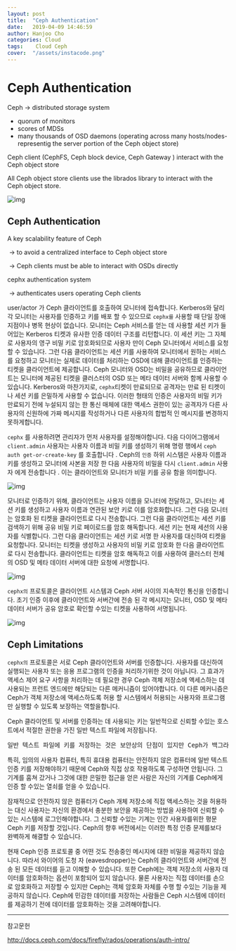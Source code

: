 ```yaml
---
layout: post
title:  "Ceph Authentication"
date:   2019-04-09 14:46:59
author: Hanjoo Cho
categories: Cloud
tags:    Cloud Ceph
cover:  "/assets/instacode.png"
---
```


# Ceph Authentication



Ceph -> distributed storage system

   - quorum of monitors
   - scores of MDSs
   - many thousands of OSD daemons (operating across many hosts/nodes-representig the server portion of the Ceph object store)



Ceph client (CephFS, Ceph block device, Ceph Gateway ) interact with the Ceph object store

All Ceph object store clients use the librados library to interact with the Ceph object store.



![img](http://docs.ceph.com/docs/firefly/_images/ditaa-d4b739f8889e03e5d72abddb26ce74425e540539.png)





## Ceph Authentication



A key scalability feature of Ceph 

​	-> to avoid a centralized interface to Ceph object store

​		-> Ceph clients must be able to interact with OSDs directly


cephx authentication system

​	-> authenticates users operating Ceph clients



user/actor 가 Ceph 클라이언트를 호출하여 모니터에 접속합니다. Kerberos와 달리 각 모니터는 사용자를 인증하고 키를 배포 할 수 있으므로 `cephx를` 사용할 때 단일 장애 지점이나 병목 현상이 없습니다. 모니터는 Ceph 서비스를 얻는 데 사용할 세션 키가 들어있는 Kerberos 티켓과 유사한 인증 데이터 구조를 리턴합니다. 이 세션 키는 그 자체로 사용자의 영구 비밀 키로 암호화되므로 사용자 만이 Ceph 모니터에서 서비스를 요청할 수 있습니다.
그런 다음 클라이언트는 세션 키를 사용하여 모니터에서 원하는 서비스를 요청하고 모니터는 실제로 데이터를 처리하는 OSD에 대해 클라이언트를 인증하는 티켓을 클라이언트에 제공합니다. Ceph 모니터와 OSD는 비밀을 공유하므로 클라이언트는 모니터에 제공된 티켓을 클러스터의 OSD 또는 메타 데이터 서버와 함께 사용할 수 있습니다. Kerberos와 마찬가지로, `cephx`티켓이 만료되므로 공격자는 만료 된 티켓이나 세션 키를 은밀하게 사용할 수 없습니다. 이러한 형태의 인증은 사용자의 비밀 키가 만료되기 전에 누설되지 않는 한 통신 매체에 대한 액세스 권한이 있는 공격자가 다른 사용자의 신원하에 가짜 메시지를 작성하거나 다른 사용자의 합법적 인 메시지를 변경하지 못하게합니다.

`cephx` 를 사용하려면 관리자가 먼저 사용자를 설정해야합니다. 다음 다이어그램에서 `client.admin` 사용자는 사용자 이름과 비밀 키를 생성하기 위해 명령 행에서 `ceph auth get-or-create-key` 를 호출합니다 . Ceph의 `인증` 하위 시스템은 사용자 이름과 키를 생성하고 모니터에 사본을 저장 한 다음 사용자의 비밀을 다시 `client.admin` 사용자 에게 전송합니다 . 이는 클라이언트와 모니터가 비밀 키를 공유 함을 의미합니다.



![img](http://docs.ceph.com/docs/firefly/_images/ditaa-6b1dafb6d8f177ab2beb3325857f1e98e4593ec6.png)



모니터로 인증하기 위해, 클라이언트는 사용자 이름을 모니터에 전달하고, 모니터는 세션 키를 생성하고 사용자 이름과 연관된 보안 키로 이를 암호화합니다. 그런 다음 모니터는 암호화 된 티켓을 클라이언트로 다시 전송합니다. 
그런 다음 클라이언트는 세션 키를 검색하기 위해 공유 비밀 키로 페이로드를 암호 해독합니다. 
세션 키는 현재 세션의 사용자를 식별합니다. 그런 다음 클라이언트는 세션 키로 서명 한 사용자를 대신하여 티켓을 요청합니다. 모니터는 티켓을 생성하고 사용자의 비밀 키로 암호화 한 다음 클라이언트로 다시 전송합니다.
클라이언트는 티켓을 암호 해독하고 이를 사용하여 클러스터 전체의 OSD 및 메타 데이터 서버에 대한 요청에 서명합니다.



![img](http://docs.ceph.com/docs/firefly/_images/ditaa-56e3a72e085f9070289331d64453b84ab1e9510b.png)



`cephx의` 프로토콜은 클라이언트 시스템과 Ceph 서버 사이의 지속적인 통신을 인증합니다. 초기 인증 이후에 클라이언트와 서버간에 전송 된 각 메시지는 모니터, OSD 및 메타 데이터 서버가 공유 암호로 확인할 수있는 티켓을 사용하여 서명됩니다.



![img](http://docs.ceph.com/docs/firefly/_images/ditaa-f97566f2e17ba6de07951872d259d25ae061027f.png)





## Ceph Limitations

`cephx의` 프로토콜은 서로 Ceph 클라이언트와 서버를 인증합니다. 사용자를 대신하여 실행되는 사용자 또는 응용 프로그램의 인증을 처리하기위한 것이 아닙니다. 그 효과가 액세스 제어 요구 사항을 처리하는 데 필요한 경우 Ceph 객체 저장소에 액세스하는 데 사용되는 프런트 엔드에만 해당되는 다른 메커니즘이 있어야합니다. 이 다른 메커니즘은 Ceph가 객체 저장소에 액세스하도록 허용 할 시스템에서 허용되는 사용자와 프로그램 만 실행할 수 있도록 보장하는 역할을합니다.

Ceph 클라이언트 및 서버를 인증하는 데 사용되는 키는 일반적으로 신뢰할 수있는 호스트에서 적절한 권한을 가진 일반 텍스트 파일에 저장됩니다. 

<pre>일반 텍스트 파일에 키를 저장하는 것은 보안상의 단점이 있지만 Ceph가 백그라운드에서 사용하는 기본 인증 방법을 고려할 때 피하기가 어렵습니다. Ceph 시스템을 설치하는 사람들은 이러한 단점을 알고 있어야합니다.</pre>

특히, 임의의 사용자 컴퓨터, 특히 휴대용 컴퓨터는 안전하지 않은 컴퓨터에 일반 텍스트 인증 키를 저장해야하기 때문에 Ceph와 직접 상호 작용하도록 구성하면 안됩니다. 그 기계를 훔쳐 갔거나 그것에 대한 은밀한 접근을 얻은 사람은 자신의 기계를 Ceph에게 인증 할 수있는 열쇠를 얻을 수 있습니다.

잠재적으로 안전하지 않은 컴퓨터가 Ceph 개체 저장소에 직접 액세스하는 것을 허용하는 대신 사용자는 자신의 환경에서 충분한 보안을 제공하는 방법을 사용하여 신뢰할 수있는 시스템에 로그인해야합니다. 그 신뢰할 수있는 기계는 인간 사용자를위한 평문 Ceph 키를 저장할 것입니다. Ceph의 향후 버전에서는 이러한 특정 인증 문제를보다 완벽하게 해결할 수 있습니다.

현재 Ceph 인증 프로토콜 중 어떤 것도 전송중인 메시지에 대한 비밀을 제공하지 않습니다. 따라서 와이어의 도청 자 (eavesdropper)는 Ceph의 클라이언트와 서버간에 전송 된 모든 데이터를 듣고 이해할 수 있습니다. 또한 Ceph에는 객체 저장소의 사용자 데이터를 암호화하는 옵션이 포함되어 있지 않습니다. 물론 사용자는 직접 데이터를 손으로 암호화하고 저장할 수 있지만 Ceph는 객체 암호화 자체를 수행 할 수있는 기능을 제공하지 않습니다. Ceph에 민감한 데이터를 저장하는 사람들은 Ceph 시스템에 데이터를 제공하기 전에 데이터를 암호화하는 것을 고려해야합니다.



---

참고문헌

http://docs.ceph.com/docs/firefly/rados/operations/auth-intro/



